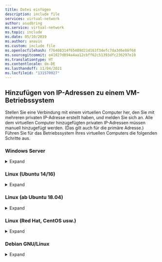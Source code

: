 ```yaml
---
title: Datei einfügen
description: include file
services: virtual-network
author: asudbring
ms.service: virtual-network
ms.topic: include
ms.date: 05/10/2019
ms.author: anavin
ms.custom: include file
ms.openlocfilehash: f76408314f65409d21d163f34efc7da3d6e86f68
ms.sourcegitcommit: e41827d894a4aa12cbff62c51393dfc236297e10
ms.translationtype: HT
ms.contentlocale: de-DE
ms.lasthandoff: 11/04/2021
ms.locfileid: "131570927"
---
```

## <a name="add-ip-addresses-to-a-vm-operating-system"></a><a name="os-config"></a>Hinzufügen von IP-Adressen zu einem VM-Betriebssystem

Stellen Sie eine Verbindung mit einem virtuellen Computer her, den Sie mit mehreren privaten IP-Adresse erstellt haben, und melden Sie sich an. Alle dem virtuellen Computer hinzugefügten privaten IP-Adressen müssen manuell hinzugefügt werden. (Das gilt auch für die primäre Adresse.) Führen Sie für das Betriebssystem Ihres virtuellen Computers die folgenden Schritte aus.

### <a name="windows-server"></a>Windows Server

<details>
  <summary>Expand</summary>

1. Geben Sie an einer Eingabeaufforderung den Befehl *ipconfig /all* ein.  Sie können nur die *primäre* private Adresse anzeigen (über DHCP).
2. Geben Sie an der Eingabeaufforderung *ncpa.cpl* ein, um das Fenster **Netzwerkverbindungen** zu öffnen.
3. Öffnen Sie die Eigenschaften für den entsprechenden Adapter: **Ethernet**.
4. Doppelklicken Sie auf „Internetprotokoll, Version 4“ (IPv4).
5. Wählen Sie **Folgende IP-Adresse verwenden** aus, und geben Sie die folgenden Werte ein:

    * **IP-Adresse**: Geben Sie die *primäre* private IP-Adresse ein.
    * **Subnetzmaske**: Wird basierend auf Ihrem Subnetz festgelegt. Wenn das Subnetz beispielsweise ein /24-Subnetz ist, lautet die Subnetzmaske „255.255.255.0“.
    * **Standardgateway**: Die erste IP-Adresse im Subnetz. Wenn das Subnetz „10.0.0.1/24“ ist, lautet die Gateway-IP-Adresse „10.0.0.0/24“.
    * Wählen Sie **Folgende DNS-Serveradressen verwenden** aus, und geben Sie die folgenden Werte ein:
      * **Bevorzugter DNS-Server**: Geben Sie „168.63.129.16“ ein, falls Sie nicht Ihren eigenen DNS-Server verwenden.  Wenn Sie Ihren eigenen DNS-Server verwenden, geben Sie die IP-Adresse für Ihren Server ein.  (Bei einem alternativen DNS-Server können Sie eine beliebige öffentliche DNS-Serveradresse auswählen.)
    * Wählen Sie die Schaltfläche **Erweitert** aus, und fügen Sie zusätzliche IP-Adressen hinzu. Fügen Sie jede der sekundären privaten IP-Adressen, die Sie in einem vorherigen Schritt der Azure-Netzwerkschnittstelle hinzugefügt haben, der Windows-Netzwerkschnittstelle hinzu, die der primären IP-Adresse der Azure-Netzwerkschnittstelle zugewiesen ist.

      Die öffentliche IP-Adresse sollte niemals manuell einem virtuellen Azure-Computer innerhalb des Betriebssystems des virtuellen Computers zugewiesen werden. Wenn Sie die IP-Adresse im Betriebssystem manuell festlegen, stellen Sie sicher, dass es sich um dieselbe Adresse wie die private IP-Adresse handelt, die der Azure-[Netzwerkschnittstelle](../articles/virtual-network/ip-services/virtual-network-network-interface-addresses.md#change-ip-address-settings) zugewiesen ist. Andernfalls kann die Verbindung mit dem virtuellen Computer verloren gehen. Erfahren Sie mehr über Einstellungen für [private IP-Adressen](../articles/virtual-network/ip-services/virtual-network-network-interface-addresses.md#private). Eine öffentliche Azure-IP-Adresse sollte niemals im Betriebssystem zugewiesen werden.

    * Klicken Sie auf **OK**, um die TCP/IP-Einstellungen zu schließen, und dann erneut auf **OK**, um die Adaptereinstellungen zu schließen. Die RDP-Verbindung wird wiederhergestellt.

6. Geben Sie an einer Eingabeaufforderung den Befehl *ipconfig /all* ein. Überprüfen Sie, ob alle hinzugefügten IP-Adressen angezeigt werden und DHCP deaktiviert ist.
7. Konfigurieren Sie Windows so, dass die private IP-Adresse der primären IP-Konfiguration in Azure als die primäre IP-Adresse für Windows verwendet wird. Ausführliche Informationen finden Sie unter [No Internet access from Azure Windows VM that has multiple IP addresses](https://support.microsoft.com/help/4040882/no-internet-access-from-azure-windows-vm-that-has-multiple-ip-addresse) (Kein Internetzugriff über einen virtuellen Azure Windows-Computer mit mehreren IP-Adressen). 

#### <a name="validation-windows-server"></a>Überprüfung (Windows Server)

Um sicherzustellen, dass Sie mit Ihrer sekundären IP-Konfiguration über die ihr zugeordneten öffentlichen IP-Adresse eine Verbindung mit dem Internet herstellen können. Sobald Sie sie anhand der oben beschriebenen Schritte ordnungsgemäß hinzugefügt haben, verwenden Sie den folgenden Befehl (ersetzen Sie 10.0.0.7 durch die sekundäre, private IP-Adresse):

```bash
ping -S 10.0.0.7 outlook.com
```
 
> [!NOTE]
> Bei sekundären IP-Konfigurationen können Sie das Internet nur pingen, wenn der Konfiguration eine öffentliche IP-Adresse zugeordnet ist. Bei primären IP-Konfigurationen ist keine öffentliche IP-Adresse zum Pingen des Internets erforderlich.

</details>

### <a name="linux-ubuntu-1416"></a>Linux (Ubuntu 14/16)

<details>
  <summary>Expand</summary>

Es wird empfohlen, die aktuelle Dokumentation für Ihre Linux-Distribution zu nutzen. 

1. Öffnen Sie ein Terminalfenster.
2. Stellen Sie sicher, dass Sie der root-Benutzer sind. Geben Sie andernfalls den folgenden Befehl ein:

   ```bash
   sudo -i
   ```

3. Aktualisieren Sie die Konfigurationsdatei der Netzwerkschnittstelle (es wird von „eth0“ ausgegangen).

   * Behalten Sie den vorhandenen Eintrag für DHCP bei. Die Konfiguration der primären IP-Adresse bleibt unverändert.
   * Fügen Sie mit den folgenden Befehlen eine Konfiguration für eine weitere statische IP-Adresse hinzu:

     ```bash
     cd /etc/network/interfaces.d/
     ls
     ```

     Es sollte eine CFG-Datei angezeigt werden.
4. Öffnen Sie die Datei. Am Ende der Datei sollten die folgenden Zeilen angezeigt werden:

   ```bash
   auto eth0
   iface eth0 inet dhcp
   ```

5. Fügen Sie nach den vorhandenen Zeilen in dieser Datei die folgenden Zeilen ein:

   ```bash
   iface eth0 inet static
   address <your private IP address here>
   netmask <your subnet mask>
   ```

6. Speichern Sie die Datei mit dem folgenden Befehl:

   ```bash
   :wq
   ```

7. Setzen Sie die Netzwerkschnittstelle mit dem folgenden Befehl zurück:

   ```bash
   sudo ifdown eth0 && sudo ifup eth0
   ```

   > [!IMPORTANT]
   > Führen Sie bei Verwendung einer Remoteverbindung „ifdown“ und „ifup“ in der gleichen Zeile aus.
   >

8. Geben Sie den folgenden Befehl ein, um zu überprüfen, ob die IP-Adresse der Netzwerkschnittstelle hinzugefügt wurde:

   ```bash
   ip addr list eth0
   ```

   Es sollte die IP-Adresse angezeigt werden, die Sie als Teil der Liste hinzugefügt haben.

#### <a name="validation-ubuntu-1416"></a>Überprüfung (Ubuntu 14/16)

Um sicherzustellen, dass Sie mit Ihrer sekundären IP-Konfiguration über die ihr zugeordneten öffentlichen IP-Adresse eine Verbindung mit dem Internet herstellen können, verwenden den folgenden Befehl:

```bash
ping -I 10.0.0.5 outlook.com
```

> [!NOTE]
> Bei sekundären IP-Konfigurationen können Sie das Internet nur pingen, wenn der Konfiguration eine öffentliche IP-Adresse zugeordnet ist. Bei primären IP-Konfigurationen ist keine öffentliche IP-Adresse zum Pingen des Internets erforderlich.

Wenn Sie ausgehende Verbindungen von einem sekundären NIC für virtuelle Linux-Computer überprüfen möchten, müssen Sie möglicherweise entsprechende Routen hinzufügen. Dazu gibt es zahlreiche Möglichkeiten. Weitere Informationen für Ihre Linux-Distribution finden Sie in der entsprechenden Dokumentation. Nachfolgend finden Sie eine der möglichen Methoden:

```bash
echo 150 custom >> /etc/iproute2/rt_tables 

ip rule add from 10.0.0.5 lookup custom
ip route add default via 10.0.0.1 dev eth2 table custom
```

- Achten Sie darauf, folgende Ersetzungen vorzunehmen:
  - **10.0.0.5** durch die private IP-Adresse, der eine öffentliche IP-Adresse zugeordnet ist
  - **10.0.0.1** durch Ihr Standardgateway
  - **eth2** durch den Namen Ihrer sekundären NIC 

</details>

### <a name="linux-ubuntu-1804"></a>Linux (ab Ubuntu 18.04)

<details>
  <summary>Expand</summary>

Ubuntu 18.04 und höher wurden für die Betriebssystem-Netzwerkverwaltung in `netplan` geändert. Es wird empfohlen, die aktuelle Dokumentation für Ihre Linux-Distribution zu nutzen. 

1. Öffnen Sie ein Terminalfenster.
2. Stellen Sie sicher, dass Sie der root-Benutzer sind. Geben Sie andernfalls den folgenden Befehl ein:

    ```bash
    sudo -i
    ```

3. Erstellen Sie eine Datei für die zweite Schnittstelle, und öffnen Sie diese in einem Text-Editor:

    ```bash
    vi /etc/netplan/60-static.yaml
    ```

4. Fügen Sie der Datei die folgenden Zeilen hinzu, und ersetzen Sie dabei `10.0.0.6/24` durch Ihre IP-Adresse/Netzmaske:

    ```bash
    network:
        version: 2
        ethernets:
            eth0:
                addresses:
                    - 10.0.0.6/24
    ```

5. Speichern Sie die Datei mit dem folgenden Befehl:

    ```bash
    :wq
    ```

6. Testen Sie die Änderungen mit [netplan try](http://manpages.ubuntu.com/manpages/cosmic/man8/netplan-try.8.html), um die Syntax zu bestätigen:

    ```bash
    netplan try
    ```

    > [!NOTE]
    > `netplan try` wendet die Änderungen temporär an und macht sie nach 120 Sekunden wieder rückgängig. Wenn ein Verbindungsverlust vorliegt, warten Sie 120 Sekunden, und stellen Sie dann erneut eine Verbindung her. Zu diesem Zeitpunkt wurden etwaige Änderungen zurückgesetzt.

7. Wenn keine Probleme mit `netplan try` auftreten, wenden Sie die Konfigurationsänderungen an:

    ```bash
    netplan apply
    ```

8. Geben Sie den folgenden Befehl ein, um zu überprüfen, ob die IP-Adresse der Netzwerkschnittstelle hinzugefügt wurde:

    ```bash
    ip addr list eth0
    ```

    Es sollte die IP-Adresse angezeigt werden, die Sie als Teil der Liste hinzugefügt haben. Beispiel:

    ```bash
    1: lo: <LOOPBACK,UP,LOWER_UP> mtu 65536 qdisc noqueue state UNKNOWN group default qlen 1000
        link/loopback 00:00:00:00:00:00 brd 00:00:00:00:00:00
        inet 127.0.0.1/8 scope host lo
        valid_lft forever preferred_lft forever
        inet6 ::1/128 scope host
        valid_lft forever preferred_lft forever
    2: eth0: <BROADCAST,MULTICAST,UP,LOWER_UP> mtu 1500 qdisc mq state UP group default qlen 1000
        link/ether 00:0d:3a:8c:14:a5 brd ff:ff:ff:ff:ff:ff
        inet 10.0.0.6/24 brd 10.0.0.255 scope global eth0
        valid_lft forever preferred_lft forever
        inet 10.0.0.4/24 brd 10.0.0.255 scope global secondary eth0
        valid_lft forever preferred_lft forever
        inet6 fe80::20d:3aff:fe8c:14a5/64 scope link
        valid_lft forever preferred_lft forever
    ```

#### <a name="validation-ubuntu-1804"></a>Überprüfung (Ubuntu 18.04+)

Um sicherzustellen, dass Sie mit Ihrer sekundären IP-Konfiguration über die ihr zugeordneten öffentlichen IP-Adresse eine Verbindung mit dem Internet herstellen können, verwenden den folgenden Befehl:

```bash
ping -I 10.0.0.5 outlook.com
```

>[!NOTE]
>Bei sekundären IP-Konfigurationen können Sie das Internet nur pingen, wenn der Konfiguration eine öffentliche IP-Adresse zugeordnet ist. Bei primären IP-Konfigurationen ist keine öffentliche IP-Adresse zum Pingen des Internets erforderlich.

Wenn Sie ausgehende Verbindungen von einem sekundären NIC für virtuelle Linux-Computer überprüfen möchten, müssen Sie möglicherweise entsprechende Routen hinzufügen. Dazu gibt es zahlreiche Möglichkeiten. Weitere Informationen für Ihre Linux-Distribution finden Sie in der entsprechenden Dokumentation. Nachfolgend finden Sie eine der möglichen Methoden:

```bash
echo 150 custom >> /etc/iproute2/rt_tables 

ip rule add from 10.0.0.5 lookup custom
ip route add default via 10.0.0.1 dev eth2 table custom
```

- Achten Sie darauf, folgende Ersetzungen vorzunehmen:
  - **10.0.0.5** durch die private IP-Adresse, der eine öffentliche IP-Adresse zugeordnet ist
  - **10.0.0.1** durch Ihr Standardgateway
  - **eth2** durch den Namen Ihrer sekundären NIC 

</details>

### <a name="linux-red-hat-centos-and-others"></a>Linux (Red Hat, CentOS usw.)

<details>
  <summary>Expand</summary>

1. Öffnen Sie ein Terminalfenster.
2. Stellen Sie sicher, dass Sie der root-Benutzer sind. Geben Sie andernfalls den folgenden Befehl ein:

    ```bash
    sudo -i
    ```

3. Geben Sie Ihr Kennwort ein, und befolgen Sie die entsprechenden Anweisungen. Nachdem Sie der root-Benutzer sind, navigieren Sie mit dem folgenden Befehl zum Ordner der Netzwerkskripts:

    ```bash
    cd /etc/sysconfig/network-scripts
    ```

4. Listen Sie die zugehörigen ifcfg-Dateien mit dem folgenden Befehl auf:

    ```bash
    ls ifcfg-*
    ```

    Unter den Dateien sollte die Datei *ifcfg-eth0* angezeigt werden.

5. Erstellen Sie zum Hinzufügen einer IP-Adresse eine entsprechende Konfigurationsdatei, wie weiter unten gezeigt. Beachten Sie, dass für jede IP-Konfiguration eine Datei erstellt werden muss.

    ```bash
    touch ifcfg-eth0:0
    ```

6. Öffnen Sie die Datei *ifcfg-eth0:0* mithilfe des folgenden Befehls:

    ```bash
    vi ifcfg-eth0:0
    ```

7. Fügen Sie der Datei mithilfe des folgenden Befehls Inhalt hinzu (in diesem Fall: *Eth0:0*). Aktualisieren Sie die Informationen auf der Grundlage Ihrer IP-Adresse.

    ```bash
    DEVICE=eth0:0
    BOOTPROTO=static
    ONBOOT=yes
    IPADDR=192.168.101.101
    NETMASK=255.255.255.0
    ```

8. Speichern Sie die Datei mit dem folgenden Befehl:

    ```bash
    :wq
    ```

9. Starten Sie die Netzwerkdienste neu, und stellen Sie sicher, dass die Änderungen übernommen wurden. Führen Sie dazu die folgenden Befehle aus:

    ```bash
    /etc/init.d/network restart
    ifconfig
    ```

    In der zurückgegebenen Liste sollte die hinzugefügte IP-Adresse *eth0:0* angezeigt werden.

#### <a name="validation-red-hat-centos-and-others"></a>Überprüfung (Red Hat, CentOS usw.)

Um sicherzustellen, dass Sie mit Ihrer sekundären IP-Konfiguration über die ihr zugeordneten öffentlichen IP-Adresse eine Verbindung mit dem Internet herstellen können, verwenden den folgenden Befehl:

```bash
ping -I 10.0.0.5 outlook.com
```
>[!NOTE]
>Bei sekundären IP-Konfigurationen können Sie das Internet nur pingen, wenn der Konfiguration eine öffentliche IP-Adresse zugeordnet ist. Bei primären IP-Konfigurationen ist keine öffentliche IP-Adresse zum Pingen des Internets erforderlich.

Wenn Sie ausgehende Verbindungen von einem sekundären NIC für virtuelle Linux-Computer überprüfen möchten, müssen Sie möglicherweise entsprechende Routen hinzufügen. Dazu gibt es zahlreiche Möglichkeiten. Weitere Informationen für Ihre Linux-Distribution finden Sie in der entsprechenden Dokumentation. Nachfolgend finden Sie eine der möglichen Methoden:

```bash
echo 150 custom >> /etc/iproute2/rt_tables 

ip rule add from 10.0.0.5 lookup custom
ip route add default via 10.0.0.1 dev eth2 table custom
```

- Achten Sie darauf, folgende Ersetzungen vorzunehmen:
  - **10.0.0.5** durch die private IP-Adresse, der eine öffentliche IP-Adresse zugeordnet ist
  - **10.0.0.1** durch Ihr Standardgateway
  - **eth2** durch den Namen Ihrer sekundären NIC 


</details>

### <a name="debian-gnulinux"></a>Debian GNU/Linux

<details>
  <summary>Expand</summary>

1. Öffnen Sie ein Terminalfenster.
1. Stellen Sie sicher, dass Sie der root-Benutzer sind. Geben Sie andernfalls den folgenden Befehl ein:

   ```bash
   sudo -i
   ```

1. Aktualisieren Sie die Konfigurationsdatei der Netzwerkschnittstelle (es wird von „eth0“ ausgegangen).

   * Öffnen Sie die Netzwerkschnittstellendatei mithilfe des folgenden Befehls:

     ```bash
     vi /etc/network/interfaces
     ```

   * Am Ende der Datei sollten die folgenden Zeilen angezeigt werden:

      ```bash
      auth eth0
      iface eth0 inet dhcp
      ```

   * Behalten Sie den vorhandenen Eintrag für DHCP unverändert bei. Die Konfiguration der primären IP-Adresse bleibt unverändert.
   * Fügen Sie nach den vorhandenen Zeilen in dieser Datei die folgenden Zeilen ein:

     ```bash
     iface eth0 inet static
     address <your private IP address here> 
     netmask <your subnet mask> 
     ```

1. Speichern Sie die Datei mit dem folgenden Befehl:

   ```bash
   :wq! 
   ```

1. Starten Sie die Netzwerkdienste neu, damit die Änderungen wirksam werden. Für Debian 8 und höher kann dies mithilfe des folgenden Befehls erfolgen:

   ```bash
   systemctl restart networking
   ```
   Für frühere Versionen von Debian können Sie die folgenden Befehle verwenden:

   ```bash
   service networking restart
   ```

1. Überprüfen Sie mit dem folgenden Befehl, ob die IP-Adresse der Netzwerkschnittstelle hinzugefügt wurde:

   ```bash
   ip addr list eth0
    ```

Es sollte die IP-Adresse angezeigt werden, die Sie als Teil der Liste hinzugefügt haben. Beispiel:

```bash
 1: lo: <LOOPBACK,UP,LOWER_UP> mtu 65536 qdisc noqueue state UNKNOWN group default qlen 1000
  link/loopback 00:00:00:00:00:00 brd 00:00:00:00:00:00
  inet 127.0.0.1/8 scope host lo
     valid_lft forever preferred_lft forever
  inet6 ::1/128 scope host
     valid_lft forever preferred_lft forever
2: eth0: <BROADCAST,MULTICAST,UP,LOWER_UP> mtu 1500 qdisc mq state UP group default qlen 1000
  link/ether 00:0d:3a:1d:1d:64 brd ff:ff:ff:ff:ff:ff
  inet 10.2.0.5/24 brd 10.2.0.255 scope global eth0
     valid_lft forever preferred_lft forever
  inet 10.2.0.6/24 brd 10.2.0.255 scope global secondary eth0
     valid_lft forever preferred_lft forever
  inet6 fe80::20d:3aff:fe1d:1d64/64 scope link
     valid_lft forever preferred_lft forever
 ```

</details>